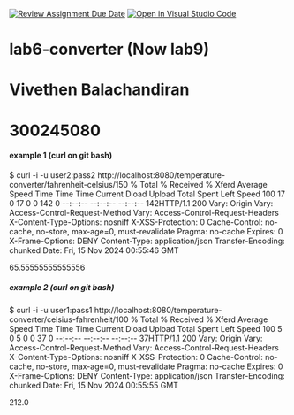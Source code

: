 [![Review Assignment Due Date](https://classroom.github.com/assets/deadline-readme-button-22041afd0340ce965d47ae6ef1cefeee28c7c493a6346c4f15d667ab976d596c.svg)](https://classroom.github.com/a/xDom7pvU)
[![Open in Visual Studio Code](https://classroom.github.com/assets/open-in-vscode-2e0aaae1b6195c2367325f4f02e2d04e9abb55f0b24a779b69b11b9e10269abc.svg)](https://classroom.github.com/online_ide?assignment_repo_id=17146216&assignment_repo_type=AssignmentRepo)
# lab6-converter (Now lab9)
# Vivethen Balachandiran
# 300245080

#### example 1 (curl on git bash)

$ curl -i -u user2:pass2 http://localhost:8080/temperature-converter/fahrenheit-celsius/150
% Total    % Received % Xferd  Average Speed   Time    Time     Time  Current
Dload  Upload   Total   Spent    Left  Speed
100    17    0    17    0     0    142      0 --:--:-- --:--:-- --:--:--   142HTTP/1.1 200
Vary: Origin
Vary: Access-Control-Request-Method
Vary: Access-Control-Request-Headers
X-Content-Type-Options: nosniff
X-XSS-Protection: 0
Cache-Control: no-cache, no-store, max-age=0, must-revalidate
Pragma: no-cache
Expires: 0
X-Frame-Options: DENY
Content-Type: application/json
Transfer-Encoding: chunked
Date: Fri, 15 Nov 2024 00:55:46 GMT

65.55555555555556

##### example 2 (curl on git bash)

$ curl -i -u user1:pass1 http://localhost:8080/temperature-converter/celsius-fahrenheit/100
% Total    % Received % Xferd  Average Speed   Time    Time     Time  Current
Dload  Upload   Total   Spent    Left  Speed
100     5    0     5    0     0     37      0 --:--:-- --:--:-- --:--:--    37HTTP/1.1 200
Vary: Origin
Vary: Access-Control-Request-Method
Vary: Access-Control-Request-Headers
X-Content-Type-Options: nosniff
X-XSS-Protection: 0
Cache-Control: no-cache, no-store, max-age=0, must-revalidate
Pragma: no-cache
Expires: 0
X-Frame-Options: DENY
Content-Type: application/json
Transfer-Encoding: chunked
Date: Fri, 15 Nov 2024 00:55:55 GMT

212.0
